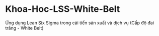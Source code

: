 # Khoa-Hoc-LSS-White-Belt
Ứng dụng Lean Six Sigma trong cải tiến sản xuất và dịch vụ (Cấp độ đai trắng - White Belt)
